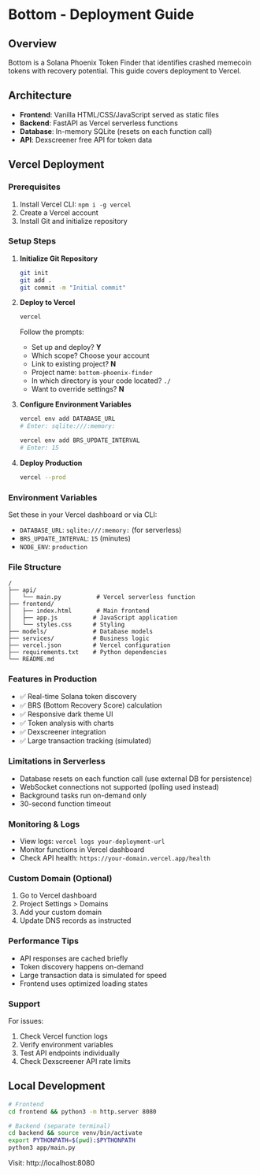 # Bottom - Deployment Guide

## Overview
Bottom is a Solana Phoenix Token Finder that identifies crashed memecoin tokens with recovery potential. This guide covers deployment to Vercel.

## Architecture
- **Frontend**: Vanilla HTML/CSS/JavaScript served as static files
- **Backend**: FastAPI as Vercel serverless functions
- **Database**: In-memory SQLite (resets on each function call)
- **API**: Dexscreener free API for token data

## Vercel Deployment

### Prerequisites
1. Install Vercel CLI: `npm i -g vercel`
2. Create a Vercel account
3. Install Git and initialize repository

### Setup Steps

1. **Initialize Git Repository**
   ```bash
   git init
   git add .
   git commit -m "Initial commit"
   ```

2. **Deploy to Vercel**
   ```bash
   vercel
   ```
   
   Follow the prompts:
   - Set up and deploy? **Y**
   - Which scope? Choose your account
   - Link to existing project? **N**
   - Project name: `bottom-phoenix-finder`
   - In which directory is your code located? `./`
   - Want to override settings? **N**

3. **Configure Environment Variables**
   ```bash
   vercel env add DATABASE_URL
   # Enter: sqlite:///:memory:
   
   vercel env add BRS_UPDATE_INTERVAL
   # Enter: 15
   ```

4. **Deploy Production**
   ```bash
   vercel --prod
   ```

### Environment Variables
Set these in your Vercel dashboard or via CLI:

- `DATABASE_URL`: `sqlite:///:memory:` (for serverless)
- `BRS_UPDATE_INTERVAL`: `15` (minutes)
- `NODE_ENV`: `production`

### File Structure
```
/
├── api/
│   └── main.py          # Vercel serverless function
├── frontend/
│   ├── index.html       # Main frontend
│   ├── app.js          # JavaScript application
│   └── styles.css      # Styling
├── models/             # Database models
├── services/           # Business logic
├── vercel.json         # Vercel configuration
├── requirements.txt    # Python dependencies
└── README.md
```

### Features in Production
- ✅ Real-time Solana token discovery
- ✅ BRS (Bottom Recovery Score) calculation
- ✅ Responsive dark theme UI
- ✅ Token analysis with charts
- ✅ Dexscreener integration
- ✅ Large transaction tracking (simulated)

### Limitations in Serverless
- Database resets on each function call (use external DB for persistence)
- WebSocket connections not supported (polling used instead)
- Background tasks run on-demand only
- 30-second function timeout

### Monitoring & Logs
- View logs: `vercel logs your-deployment-url`
- Monitor functions in Vercel dashboard
- Check API health: `https://your-domain.vercel.app/health`

### Custom Domain (Optional)
1. Go to Vercel dashboard
2. Project Settings > Domains
3. Add your custom domain
4. Update DNS records as instructed

### Performance Tips
- API responses are cached briefly
- Token discovery happens on-demand
- Large transaction data is simulated for speed
- Frontend uses optimized loading states

### Support
For issues:
1. Check Vercel function logs
2. Verify environment variables
3. Test API endpoints individually
4. Check Dexscreener API rate limits

## Local Development
```bash
# Frontend
cd frontend && python3 -m http.server 8080

# Backend (separate terminal)
cd backend && source venv/bin/activate
export PYTHONPATH=$(pwd):$PYTHONPATH
python3 app/main.py
```

Visit: http://localhost:8080 